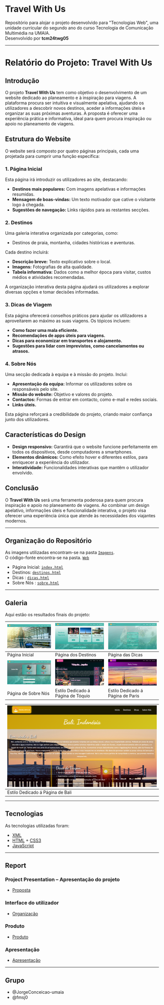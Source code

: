 # Travel With Us  

Repositório para alojar o projeto desenvolvido para "Tecnologias Web", uma unidade curricular do segundo ano do curso Tecnologia de Comunicação Multimédia na UMAIA.  
Desenvolvido por **tcm24twg05**

---

# Relatório do Projeto: Travel With Us

## Introdução
O projeto **Travel With Us** tem como objetivo o desenvolvimento de um website dedicado ao planeamento e à inspiração para viagens. A plataforma procura ser intuitiva e visualmente apelativa, ajudando os utilizadores a descobrir novos destinos, aceder a informações úteis e organizar as suas próximas aventuras. A proposta é oferecer uma experiência prática e informativa, ideal para quem procura inspiração ou apoio no planeamento de viagens.


## Estrutura do Website
O website será composto por quatro páginas principais, cada uma projetada para cumprir uma função específica:

### 1. Página Inicial
Esta página irá introduzir os utilizadores ao site, destacando:

- **Destinos mais populares:** Com imagens apelativas e informações resumidas.
- **Mensagem de boas-vindas:** Um texto motivador que cative o visitante logo à chegada.
- **Sugestões de navegação:** Links rápidos para as restantes secções.

### 2. Destinos
Uma galeria interativa organizada por categorias, como:

- Destinos de praia, montanha, cidades históricas e aventuras.

Cada destino incluirá:

- **Descrição breve:** Texto explicativo sobre o local.
- **Imagens:** Fotografias de alta qualidade.
- **Tabela informativa:** Dados como a melhor época para visitar, custos médios e atividades recomendadas.

A organização interativa desta página ajudará os utilizadores a explorar diversas opções e tomar decisões informadas.

### 3. Dicas de Viagem
Esta página oferecerá conselhos práticos para ajudar os utilizadores a aproveitarem ao máximo as suas viagens. Os tópicos incluem:

- **Como fazer uma mala eficiente.**
- **Recomendações de apps úteis para viagens.**
- **Dicas para economizar em transportes e alojamento.**
- **Sugestões para lidar com imprevistos, como cancelamentos ou atrasos.**

### 4. Sobre Nós
Uma secção dedicada à equipa e à missão do projeto. Inclui:

- **Apresentação da equipa:** Informar os utilizadores sobre os responsáveis pelo site.
- **Missão do website:** Objetivo e valores do projeto.
- **Contactos:** Formas de entrar em contacto, como e-mail e redes sociais.
- **Links úteis.**

Esta página reforçará a credibilidade do projeto, criando maior confiança junto dos utilizadores.

## Características do Design
- **Design responsivo:** Garantirá que o website funcione perfeitamente em todos os dispositivos, desde computadores a smartphones.
- **Elementos dinâmicos:** Como efeito hover e diferentes estilos, para enriquecer a experiência do utilizador.
- **Interatividade:** Funcionalidades interativas que mantêm o utilizador envolvido.

## Conclusão
O **Travel With Us** será uma ferramenta poderosa para quem procura inspiração e apoio no planeamento de viagens. Ao combinar um design apelativo, informações úteis e funcionalidade interativa, o projeto visa oferecer uma experiência única que atende às necessidades dos viajantes modernos.



---

## Organização do Repositório   

As imagens utilizadas encontram-se na pasta [`Imagens`](Web/Imagens).  
O código-fonte encontra-se na pasta. [`Web`](/Web) 
- Página Inicial: [`index.html`](Web/index.html)
- Destinos: [`destinos.html`](Web/destinos.html)
- Dicas : [`dicas.html`](Web/dicas.html)
- Sobre Nós : [`sobre.html`](Web/sobre.html)
---

## Galeria  

Aqui estão os resultados finais do projeto:

| ![Imagem 1](prints/print1.png)        | ![Imagem 2](prints/print2.png)        | ![Imagem 3](prints/print3.png)        |
|---------------------------------------|---------------------------------------|---------------------------------------|
| Página Inicial                        | Página dos Destinos                   | Página das Dicas                      |
| ![Imagem 4](prints/print4.png)        | ![Imagem 5](prints/print5.png)        | ![Imagem 6](prints/print6.png)        |
| Página de Sobre Nós                   | Estilo Dedicado á Página de Tóquio    | Estilo Dedicado á Página de Paris     |

| ![Imagem 7](prints/print7.png)        |
|---------------------------------------|
| Estilo Dedicado á Página de Bali    |



---

## Tecnologias  

As tecnologias utilizadas foram:  

- [XML](https://www.w3schools.com/xml/)  
- [HTML](https://www.w3schools.com/Html/) + [CSS3](https://www.w3schools.com/css/)  
- [JavaScript](https://www.w3schools.com/js/) 

---

## Report

### Project Presentation – Apresentação do projeto
- [Proposta](Relatório/Proposta)
### Interface do utilizador
- [Organização](Relatório/InterfaceUtilizador)
### Produto
- [Produto](Relatório/Produto)

### Apresentação
- [Apresentação](#)
  

---

## Grupo

- @JorgeConceicao-umaia
- @fmsj0
